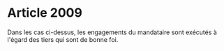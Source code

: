 # Article 2009

Dans les cas ci-dessus, les engagements du mandataire sont exécutés à l'égard des tiers qui sont de bonne foi.
